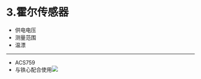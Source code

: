 # 3.霍尔传感器

* 供电电压
* 测量范围
* 温漂

---

* ACS759
* 与铁心配合使用![](http://www.allegromicro.com/~/media/Images/Applications/ProductLandingPageImages/0-1000A.ashx?w=310&h=230&as=1&la=zh-CN)


